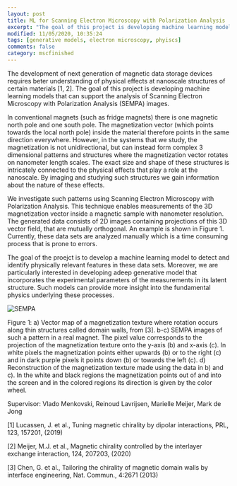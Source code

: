 ```yaml
---
layout: post
title: ML for Scanning Electron Microscopy with Polarization Analysis 
excerpt: "The goal of this project is developing machine learning models that can support the analysis of Scanning Electron Microscopy with Polarization Analysis (SEMPA) images."
modified: 11/05/2020, 10:35:24
tags: [generative models, electron microscopy, phyiscs]
comments: false
category: mscfinished
---
```


The development of next generation of magnetic data storage devices requires beter understanding of physical effects at nanoscale structures of certain materials [1, 2]. The goal of this project is developing machine learning models that can support the analysis of Scanning Electron Microscopy with Polarization Analysis (SEMPA) images.  

In conventional magnets (such as fridge magnets) there is one magnetic north pole and one south pole. The magnetization vector (which points towards the local north pole) inside the material therefore points in the same direction everywhere. However, in the systems that we study, the magnetization is not unidirectional, but can instead form complex 3 dimensional patterns and structures where the magnetization vector rotates on nanometer length scales. The exact size and shape of these structures is intricately connected to the physical effects that play a role at the nanoscale.  By imaging and studying such structures we gain information about the nature of these effects. 

We investigate such patterns using Scanning Electron Microscopy with Polarization Analysis. This technique enables measurements of the 3D magnetization vector inside a magnetic sample with nanometer resolution. The generated data consists of 2D images containing projections of this 3D vector field, that are mutually orthogonal. An example is shown in Figure 1. Currently, these data sets are analyzed manually which is a time consuming process that is prone to errors. 

The goal of the proejct is to develop a machine learning model to detect and identify physically relevant features in these data sets. Moreover, we are particularly interested in developing adeep generative model that incorporates the experimental parameters of the measurements in its latent structure. Such models can provide more insight into the fundamental physics underlying these processes.
 
![SEMPA](../../images/posts/nano-mat.png)

Figure 1: a) Vector map of a magnetization texture where rotation occurs along thin structures called domain walls, from [3]. b-c) SEMPA images of such a pattern in a real magnet. The pixel value corresponds to the projection of the magnetization texture onto the y-axis (b) and x-axis (c). In white pixels the magnetization points either upwards (b) or to the right (c) and in dark purple pixels it points down (b) or towards the left (c). d) Reconstruction of the magnetization texture made using the data in b) and c). In the white and black regions the magnetization points out of and into the screen and in the colored regions its direction is given by the color wheel. 


Supervisor: Vlado Menkovski, Reinoud Lavrijsen, Marielle Meijer, Mark de Jong


[1] Lucassen, J. et al., Tuning magnetic chirality by dipolar interactions, PRL, 123, 157201, (2019)

[2] Meijer, M.J. et al., Magnetic chirality controlled by the interlayer exchange interaction, 124, 207203, (2020)

[3] Chen, G. et al., Tailoring the chirality of magnetic domain walls by interface engineering, Nat. Commun., 4:2671 (2013)


